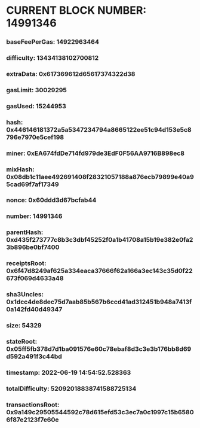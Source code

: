 # CURRENT BLOCK NUMBER: 14991346

### baseFeePerGas: 14922963464
### difficulty: 13434138102700812
### extraData: 0x617369612d65617374322d38
### gasLimit: 30029295
### gasUsed: 15244953
### hash: 0x446146181372a5a5347234794a8665122ee51c94d153e5c8796e7970e5cef198
### miner: 0xEA674fdDe714fd979de3EdF0F56AA9716B898ec8
### mixHash: 0x08db1c11aee492691408f28321057188a876ecb79899e40a95cad69f7af17349
### nonce: 0x60ddd3d67bcfab44
### number: 14991346
### parentHash: 0xd435f273777c8b3c3dbf45252f0a1b41708a15b19e382e0fa23b896be0bf7400
### receiptsRoot: 0x6f47d8249af625a334eaca37666f62a166a3ec143c35d0f22673f069d4633a48
### sha3Uncles: 0x1dcc4de8dec75d7aab85b567b6ccd41ad312451b948a7413f0a142fd40d49347
### size: 54329
### stateRoot: 0x05ff5fb378d7d1ba091576e60c78ebaf8d3c3e3b176bb8d69d592a491f3c44bd
### timestamp: 2022-06-19 14:54:52.528363
### totalDifficulty: 52092018838741588725134
### transactionsRoot: 0x9a149c29505544592c78d615efd53c3ec7a0c1997c15b65806f87e2123f7e60e
